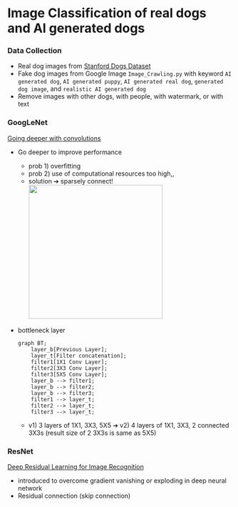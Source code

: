 # Image Classification of real dogs and AI generated dogs

### Data Collection

- Real dog images from [Stanford Dogs Dataset](http://vision.stanford.edu/aditya86/ImageNetDogs/)
- Fake dog images from Google Image `Image_Crawling.py` with keyword `AI generated dog`, `AI generated puppy`, `AI generated real dog`, `generated dog image`, and `realistic AI generated dog`
- Remove images with other dogs, with people, with watermark, or with text

### GoogLeNet

[Going deeper with convolutions](https://arxiv.org/pdf/1409.4842.pdf)

- Go deeper to improve performance
    - prob 1) overfitting
    - prob 2) use of computational resources too high,,
    - solution ➔ sparsely connect! </br>
        <img src ="https://github.com/mj0410/NVIDIA_AI_Academy/assets/66175878/02cf9c7d-1ca4-4de8-9168-9a7afa4f9d41" width="300">

- bottleneck layer

    ```mermaid
    graph BT;
        layer_b[Previous Layer];
        layer_t[Filter concatenation];
        filter1[1X1 Conv Layer];
        filter2[3X3 Conv Layer];
        filter3[5X5 Conv Layer];
        layer_b --> filter1;
        layer_b --> filter2;
        layer_b --> filter3;
        filter1 --> layer_t;
        filter2 --> layer_t;
        filter3 --> layer_t;
    ```
    - v1) 3 layers of 1X1, 3X3, 5X5 ➔ v2) 4 layers of 1X1, 3X3, 2 connected 3X3s (result size of 2 3X3s is same as 5X5)

### ResNet

[Deep Residual Learning for Image Recognition](https://arxiv.org/pdf/1512.03385.pdf)

- introduced to overcome gradient vanishing or exploding in deep neural network
- Residual connection (skip connection)


